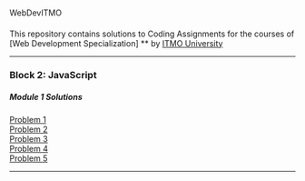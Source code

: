 ###
WebDevITMO
####
This repository contains solutions to Coding Assignments for the courses of [Web Development Specialization] ** by [ITMO University](http://profi.ifmo.ru)

***

### Block 2: JavaScript

##### Module 1 Solutions
[Problem 1](https://lidiyau.github.io/WebDevITMO/JavaScript_block/Lesson_1_assignments/problem_1.html)   
[Problem 2](https://lidiyau.github.io/WebDevITMO/JavaScript_block/Lesson_1_assignments/problem_2.html)   
[Problem 3](https://lidiyau.github.io/WebDevITMO/JavaScript_block/Lesson_1_assignments/problem_3.html)   
[Problem 4](https://lidiyau.github.io/WebDevITMO/JavaScript_block/Lesson_1_assignments/Problem_4.html)   
[Problem 5](https://lidiyau.github.io/WebDevITMO/JavaScript_block/Lesson_1_assignments/problem_5.html)   

***

